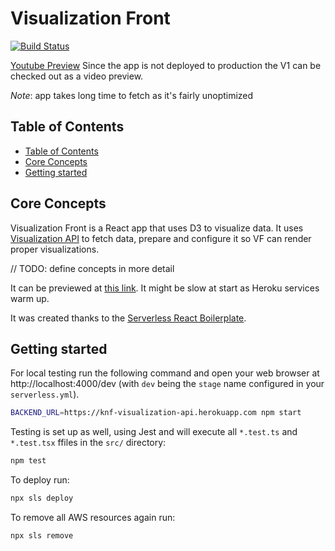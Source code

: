 # Visualization Front

[![Build Status](https://travis-ci.com/kuzmialke-and-friends/visualization-front.svg?branch=main)](https://travis-ci.com/kuzmialke-and-friends/visualization-front)

[Youtube Preview](https://youtu.be/TgPR_HpLWsI)
Since the app is not deployed to production the V1 can be checked out as a video preview.

_Note_: app takes long time to fetch as it's fairly unoptimized

## Table of Contents

- [Table of Contents](#table-of-contents)
- [Core Concepts](#core-concepts)
- [Getting started](#getting-started)

## Core Concepts

Visualization Front is a React app that uses D3 to visualize data. It uses [Visualization API](https://github.com/kuzmialke-and-friends/visualization-api) to fetch data, prepare and configure it so VF can render proper visualizations.

// TODO: define concepts in more detail

It can be previewed at [this link](https://6qqnw5wwmf.execute-api.us-east-1.amazonaws.com/dev/). It might be slow at start as Heroku services warm up.

It was created thanks to the [Serverless React Boilerplate](https://github.com/arabold/serverless-react-boilerplate).

## Getting started

For local testing run the following command and open your web browser at http://localhost:4000/dev (with `dev` being the `stage` name configured in your `serverless.yml`).

```sh
BACKEND_URL=https://knf-visualization-api.herokuapp.com npm start
```

Testing is set up as well, using Jest and will execute all `*.test.ts` and `*.test.tsx` ffiles in the `src/` directory:

```sh
npm test
```

To deploy run:

```sh
npx sls deploy
```

To remove all AWS resources again run:

```sh
npx sls remove
```
